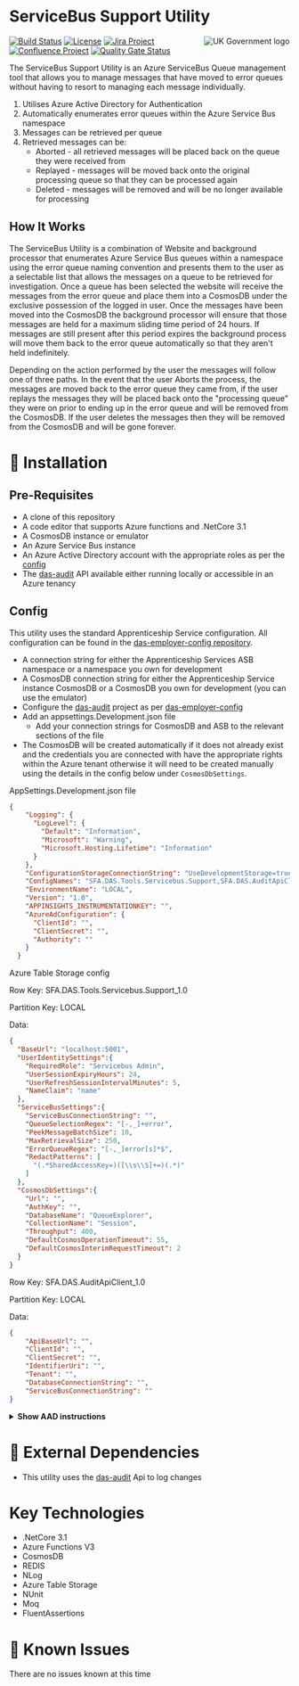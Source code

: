 # ServiceBus Support Utility

<img src="https://avatars.githubusercontent.com/u/9841374?s=200&v=4" align="right" alt="UK Government logo">

[![Build Status](https://dev.azure.com/sfa-gov-uk/Digital%20Apprenticeship%20Service/_apis/build/status/das-tools-servicebus-support?branchName=master)](https://dev.azure.com/sfa-gov-uk/Digital%20Apprenticeship%20Service/_build/latest?definitionId=2281&branchName=master)
[![License](https://img.shields.io/badge/license-MIT-lightgrey.svg?longCache=true&style=flat-square)](https://en.wikipedia.org/wiki/MIT_License)
[![Jira Project](https://img.shields.io/badge/Jira-Project-blue)](https://skillsfundingagency.atlassian.net/secure/RapidBoard.jspa?rapidView=564&projectKey=QUAL)
[![Confluence Project](https://img.shields.io/badge/Confluence-Project-blue)](https://skillsfundingagency.atlassian.net/wiki/spaces/NDL/pages/2049115342/Azure+Service+Bus+Error+Queue+Management)
[![Quality Gate Status](https://sonarcloud.io/api/project_badges/measure?project=SkillsFundingAgency_das-admin-service&metric=alert_status)](https://sonarcloud.io/dashboard?id=SkillsFundingAgency_das-tools-servicebus-support)

The ServiceBus Support Utility is an Azure ServiceBus Queue management tool that allows you to manage messages that have moved to error queues without having to resort to managing each message individually.

1. Utilises Azure Active Directory for Authentication
1. Automatically enumerates error queues within the Azure Service Bus namespace
1. Messages can be retrieved per queue
1. Retrieved messages can be:
    - Aborted - all retrieved messages will be placed back on the queue they were received from
    - Replayed - messages will be moved back onto the original processing queue so that they can be processed again
    - Deleted - messages will be removed and will be no longer available for processing

## How It Works

The ServiceBus Utility is a combination of Website and background processor that enumerates Azure Service Bus queues within a namespace using the error queue naming convention and presents them to the user as a selectable list that allows the messages on a queue to be retrieved for investigation. Once a queue has been selected the website will receive the messages from the error queue and place them into a CosmosDB under the exclusive possession of the logged in user. Once the messages have been moved into the CosmosDB the background processor will ensure that those messages are held for a maximum sliding time period of 24 hours. If messages are still present after this period expires the background process will move them back to the error queue automatically so that they aren't held indefinitely.

Depending on the action performed by the user the messages will follow one of three paths. In the event that the user Aborts the process, the messages are moved back to the error queue they came from, if the user replays the messages they will be placed back onto the "processing queue" they were on prior to ending up in the error queue and will be removed from the CosmosDB. If the user deletes the messages then they will be removed from the CosmosDB and will be gone forever.

# 🚀 Installation

## Pre-Requisites

* A clone of this repository
* A code editor that supports Azure functions and .NetCore 3.1
* A CosmosDB instance or emulator
* An Azure Service Bus instance
* An Azure Active Directory account with the appropriate roles as per the [config](https://github.com/SkillsFundingAgency/das-employer-config/blob/master/das-tools-servicebus-support/SFA.DAS.Tools.Servicebus.Support.json)
* The [das-audit](https://github.com/SkillsFundingAgency/das-audit) API available either running locally or accessible in an Azure tenancy    

## Config

This utility uses the standard Apprenticeship Service configuration. All configuration can be found in the [das-employer-config repository](https://github.com/SkillsFundingAgency/das-employer-config).

* A connection string for either the Apprenticeship Services ASB namespace or a namespace you own for development
* A CosmosDB connection string for either the Apprenticeship Service instance CosmosDB or a CosmosDB you own for development (you can use the emulator)
* Configure the [das-audit](https://github.com/SkillsFundingAgency/das-audit) project as per [das-employer-config](https://github.com/SkillsFundingAgency/das-employer-config/blob/master/das-audit/SFA.DAS.AuditApiClient.json)
* Add an appsettings.Development.json file
    * Add your connection strings for CosmosDB and ASB to the relevant sections of the file
* The CosmosDB will be created automatically if it does not already exist and the credentials you are connected with have the appropriate rights within the Azure tenant otherwise it will need to be created manually using the details in the config below under `CosmosDbSettings`.

AppSettings.Development.json file
```json
{
    "Logging": {
      "LogLevel": {
        "Default": "Information",
        "Microsoft": "Warning",
        "Microsoft.Hosting.Lifetime": "Information"
      }
    },
    "ConfigurationStorageConnectionString": "UseDevelopmentStorage=true;",
    "ConfigNames": "SFA.DAS.Tools.Servicebus.Support,SFA.DAS.AuditApiClient",
    "EnvironmentName": "LOCAL",
    "Version": "1.0",
    "APPINSIGHTS_INSTRUMENTATIONKEY": "",
    "AzureAdConfiguration": {
      "ClientId": "",
      "ClientSecret": "",
      "Authority": ""
    }
  }  
```

Azure Table Storage config

Row Key: SFA.DAS.Tools.Servicebus.Support_1.0

Partition Key: LOCAL

Data:

```json
{
  "BaseUrl": "localhost:5001",
  "UserIdentitySettings":{
    "RequiredRole": "Servicebus Admin", 
    "UserSessionExpiryHours": 24,
    "UserRefreshSessionIntervalMinutes": 5,
    "NameClaim": "name"
  },
  "ServiceBusSettings":{
    "ServiceBusConnectionString": "",
    "QueueSelectionRegex": "[-,_]+error",
    "PeekMessageBatchSize": 10,
    "MaxRetrievalSize": 250,
    "ErrorQueueRegex": "[-,_]error[s]*$",
    "RedactPatterns": [
      "(.*SharedAccessKey=)([\\s\\S]+=)(.*)"
    ]
  },
  "CosmosDbSettings":{
    "Url": "",
    "AuthKey": "",
    "DatabaseName": "QueueExplorer",
    "CollectionName": "Session",
    "Throughput": 400,
    "DefaultCosmosOperationTimeout": 55,
    "DefaultCosmosInterimRequestTimeout": 2
  }
}
```

Row Key: SFA.DAS.AuditApiClient_1.0

Partition Key: LOCAL

Data:
```json
{
	"ApiBaseUrl": "",
	"ClientId": "",
	"ClientSecret": "",
	"IdentifierUri": "",
	"Tenant": "",
	"DatabaseConnectionString": "",
	"ServiceBusConnectionString": ""
}
```

<details><summary><b>Show AAD instructions</b></summary>

Creating an AAD Account in an Azure tenant:

* In azure portal go to Users and Create a new user
* Give user access to the Service Bus
    * Service Bus Namespace > Access control (IAM) > Add role assignment  
        * Role - Azure Service Bus Data Receiver (and potentially Sender if you need to populate the queue in the first place)
        * Select - user name
* To configure the user in Visual Studio
    * Navigate to Tools > Options > Azure Service Authentication > Account Selection
    * Add the credentials of the user from above

</details>

# 🔗 External Dependencies

* This utility uses the [das-audit](https://github.com/SkillsFundingAgency/das-audit) Api to log changes

# Key Technologies

* .NetCore 3.1
* Azure Functions V3
* CosmosDB
* REDIS
* NLog
* Azure Table Storage
* NUnit
* Moq
* FluentAssertions

# 🐛 Known Issues

There are no issues known at this time